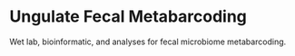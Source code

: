# Ungulate Fecal Metabarcoding
Wet lab, bioinformatic, and analyses for fecal microbiome metabarcoding. 
